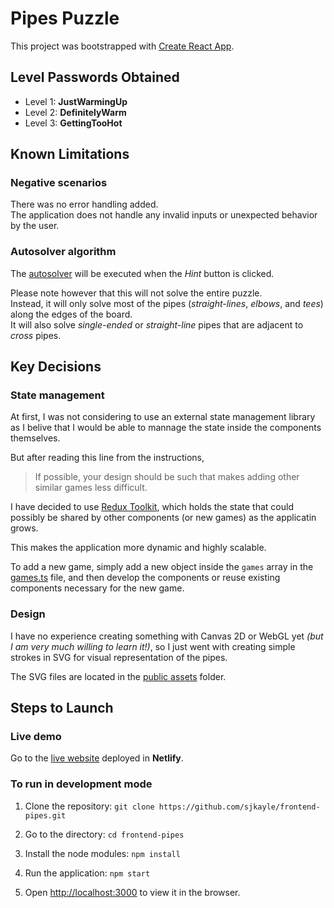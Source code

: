 # Pipes Puzzle

This project was bootstrapped with [Create React App](https://github.com/facebook/create-react-app).

## Level Passwords Obtained

- Level 1: **JustWarmingUp**
- Level 2: **DefinitelyWarm**
- Level 3: **GettingTooHot**

## Known Limitations

### Negative scenarios

There was no error handling added.\
The application does not handle any invalid inputs or unexpected behavior by the user.

### Autosolver algorithm

The [autosolver](./src/utils/autosolvers.ts) will be executed when the _Hint_ button is clicked.

Please note however that this will not solve the entire puzzle.\
Instead, it will only solve most of the pipes (_straight-lines_, _elbows_, and _tees_) along the edges of the board.\
It will also solve _single-ended_ or _straight-line_ pipes that are adjacent to _cross_ pipes.

## Key Decisions

### State management

At first, I was not considering to use an external state management library as I belive that I would be able to mannage the state inside the components themselves.

But after reading this line from the instructions,

> If possible, your design should be such that makes adding other similar games less difficult.

I have decided to use [Redux Toolkit](https://redux-toolkit.js.org/), which holds the state that could possibly be shared by other components (or new games) as the applicatin grows.

This makes the application more dynamic and highly scalable.

To add a new game, simply add a new object inside the `games` array in the [games.ts](./src/config/games.ts) file, and then develop the components or reuse existing components necessary for the new game.

### Design

I have no experience creating something with Canvas 2D or WebGL yet _(but I am very much willing to learn it!)_, so I just went with creating simple strokes in SVG for visual representation of the pipes.

The SVG files are located in the [public assets](../src/public/assets/images/) folder.

## Steps to Launch

### Live demo

Go to the [live website](https://sjkayle-game-center.netlify.app/) deployed in **Netlify**.

### To run in development mode

1. Clone the repository: `git clone https://github.com/sjkayle/frontend-pipes.git`

2. Go to the directory: `cd frontend-pipes`

3. Install the node modules: `npm install`

4. Run the application: `npm start`

5. Open [http://localhost:3000](http://localhost:3000) to view it in the browser.
